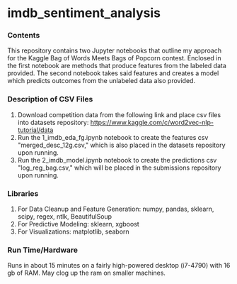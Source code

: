 ﻿# imdb_sentiment_analysis
### Contents
This repository contains two Jupyter notebooks that outline my approach for the Kaggle Bag of Words Meets Bags of Popcorn contest. Enclosed in the first notebook are methods that produce features from the labeled data provided. The second notebook takes said features and creates a model which predicts outcomes from the unlabeled data also provided.

### Description of CSV Files
1. Download competition data from the following link and place csv files into datasets repository: https://www.kaggle.com/c/word2vec-nlp-tutorial/data 
2. Run the 1_imdb_eda_fg.ipynb notebook to create the features csv "merged_desc_12g.csv," which is also placed in the datasets repository upon running.
3. Run the 2_imdb_model.ipynb notebook to create the predictions csv "log_reg_bag.csv," which will be placed in the submissions repository upon running.

### Libraries
1. For Data Cleanup and Feature Generation: numpy, pandas, sklearn, scipy, regex, ntlk, BeautifulSoup
2. For Predictive Modeling: sklearn, xgboost
3. For Visualizations: matplotlib, seaborn

### Run Time/Hardware
Runs in about 15 minutes on a fairly high-powered desktop (i7-4790) with 16 gb of RAM. May clog up the ram on smaller machines.




